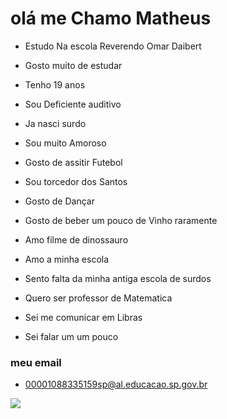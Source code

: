 # olá me Chamo Matheus

- Estudo Na escola Reverendo Omar Daibert

- Gosto muito de estudar

- Tenho 19 anos

- Sou Deficiente auditivo

- Ja nasci surdo

- Sou muito Amoroso

- Gosto de assitir Futebol

- Sou torcedor dos Santos

- Gosto de Dançar

- Gosto de beber um pouco de Vinho raramente

- Amo filme de dinossauro

- Amo a minha escola

- Sento falta da minha antiga escola de surdos

- Quero ser professor de Matematica

- Sei me comunicar em Libras

- Sei falar um um pouco

### meu email 

- 00001088335159sp@al.educacao.sp.gov.br

![](https://media.tenor.com/lY1vjI6JXlQAAAAj/yeah-blue.gif)
